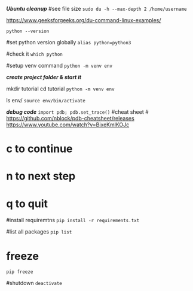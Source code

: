 
***Ubuntu  cleanup***
#see file size 
`sudo du -h --max-depth 2 /home/username`

https://www.geeksforgeeks.org/du-command-linux-examples/

`python --version`

#set python version globally
`alias python=python3`

#check it
`which python`


#setup venv command
`python -m venv env`

***create project folder & start it***

mkdir tutorial
cd tutorial
`python -m venv env`

ls env/
`source env/bin/activate`


***debug code***
 `import pdb; pdb.set_trace()`
 #cheat sheet #
https://github.com/nblock/pdb-cheatsheet/releases
https://www.youtube.com/watch?v=BixeKmlKOJc


 # c to continue 
  # n to next step 
  # q to quit 

#install requiremtns
`pip install -r requirements.txt`

#list all packages
`pip list`

# freeze
`pip freeze`


#shutdown
`deactivate`








